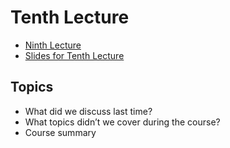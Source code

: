 # Tenth Lecture

- [Ninth Lecture](../Lesson-09/README.md)
- [Slides for Tenth Lecture](Slides.md)



## Topics

- What did we discuss last time?
- What topics didn’t we cover during the course?
- Course summary
